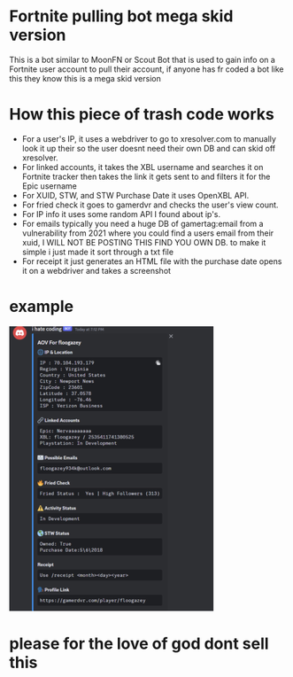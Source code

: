# Fortnite pulling bot mega skid version

This is a bot similar to MoonFN or Scout Bot that is used to gain info on a Fortnite user account to pull their account, if anyone has fr coded a bot like this they know this is a mega skid version

# How this piece of trash code works

- For a user's IP, it uses a webdriver to go to xresolver.com to manually look it up their so the user doesnt need their own DB and can skid off xresolver.
- For linked accounts, it takes the XBL username and searches it on Fortnite tracker then takes the link it gets sent to and filters it for the Epic username
- For XUID, STW, and STW Purchase Date it uses OpenXBL API.
- For fried check it goes to gamerdvr and checks the user's view count.
- For IP info it uses some random API I found about ip's.
- For emails typically you need a huge DB of gamertag:email from a vulnerability from 2021 where you could find a users email from their xuid, I WILL NOT BE POSTING THIS FIND YOU OWN DB. to make it simple i just made it sort through a txt file 
- For receipt it just generates an HTML file with the purchase date opens it on a webdriver and takes a screenshot

# example
![note the email is a sub email i added not the real email](IMG_3620.png)

# please for the love of god dont sell this
